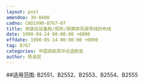 ```yaml
---
layout: post
amendno: 39-0400
cadno: CAD1990-B767-07
title: 改装后设备舱/厕所/厨房排风扇导线的布线
date: 1990-04-24 00:00:00 +0800
effdate: 1990-05-14 00:00:00 +0800
tag: B767
categories: 中国民航局华北适航处
author: 陈岳宏
---
```


##适用范围:
B2551、B2552、B2553、B2554、B2555


